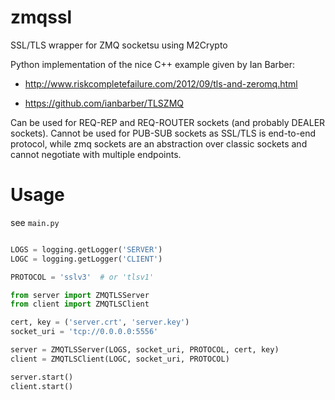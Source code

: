 zmqssl
======

SSL/TLS wrapper for ZMQ socketsu using M2Crypto

Python implementation of the nice C++ example given by Ian Barber:

- http://www.riskcompletefailure.com/2012/09/tls-and-zeromq.html

- https://github.com/ianbarber/TLSZMQ


Can be used for REQ-REP and REQ-ROUTER sockets (and probably DEALER sockets).
Cannot be used for PUB-SUB sockets as SSL/TLS is
end-to-end protocol, while zmq sockets are an abstraction
over classic sockets and cannot negotiate with multiple endpoints.


Usage
======

see `main.py`


```python

LOGS = logging.getLogger('SERVER')
LOGC = logging.getLogger('CLIENT')

PROTOCOL = 'sslv3'  # or 'tlsv1'

from server import ZMQTLSServer
from client import ZMQTLSClient

cert, key = ('server.crt', 'server.key')
socket_uri = 'tcp://0.0.0.0:5556'

server = ZMQTLSServer(LOGS, socket_uri, PROTOCOL, cert, key)
client = ZMQTLSClient(LOGC, socket_uri, PROTOCOL)

server.start()
client.start()

```
